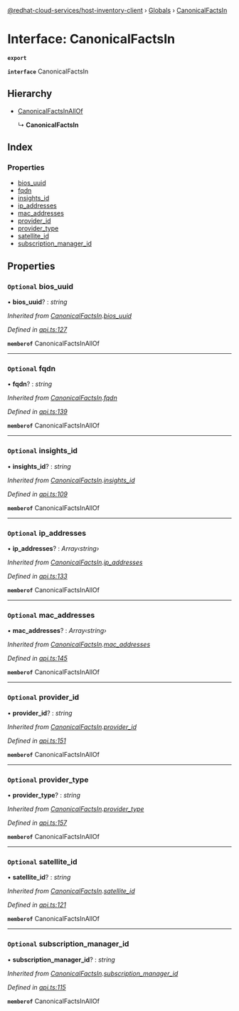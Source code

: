 [@redhat-cloud-services/host-inventory-client](../README.md) › [Globals](../globals.md) › [CanonicalFactsIn](canonicalfactsin.md)

# Interface: CanonicalFactsIn

**`export`** 

**`interface`** CanonicalFactsIn

## Hierarchy

* [CanonicalFactsInAllOf](canonicalfactsinallof.md)

  ↳ **CanonicalFactsIn**

## Index

### Properties

* [bios_uuid](canonicalfactsin.md#optional-bios_uuid)
* [fqdn](canonicalfactsin.md#optional-fqdn)
* [insights_id](canonicalfactsin.md#optional-insights_id)
* [ip_addresses](canonicalfactsin.md#optional-ip_addresses)
* [mac_addresses](canonicalfactsin.md#optional-mac_addresses)
* [provider_id](canonicalfactsin.md#optional-provider_id)
* [provider_type](canonicalfactsin.md#optional-provider_type)
* [satellite_id](canonicalfactsin.md#optional-satellite_id)
* [subscription_manager_id](canonicalfactsin.md#optional-subscription_manager_id)

## Properties

### `Optional` bios_uuid

• **bios_uuid**? : *string*

*Inherited from [CanonicalFactsIn](canonicalfactsin.md).[bios_uuid](canonicalfactsin.md#optional-bios_uuid)*

*Defined in [api.ts:127](https://github.com/RedHatInsights/javascript-clients/blob/master/packages/host-inventory/api.ts#L127)*

**`memberof`** CanonicalFactsInAllOf

___

### `Optional` fqdn

• **fqdn**? : *string*

*Inherited from [CanonicalFactsIn](canonicalfactsin.md).[fqdn](canonicalfactsin.md#optional-fqdn)*

*Defined in [api.ts:139](https://github.com/RedHatInsights/javascript-clients/blob/master/packages/host-inventory/api.ts#L139)*

**`memberof`** CanonicalFactsInAllOf

___

### `Optional` insights_id

• **insights_id**? : *string*

*Inherited from [CanonicalFactsIn](canonicalfactsin.md).[insights_id](canonicalfactsin.md#optional-insights_id)*

*Defined in [api.ts:109](https://github.com/RedHatInsights/javascript-clients/blob/master/packages/host-inventory/api.ts#L109)*

**`memberof`** CanonicalFactsInAllOf

___

### `Optional` ip_addresses

• **ip_addresses**? : *Array‹string›*

*Inherited from [CanonicalFactsIn](canonicalfactsin.md).[ip_addresses](canonicalfactsin.md#optional-ip_addresses)*

*Defined in [api.ts:133](https://github.com/RedHatInsights/javascript-clients/blob/master/packages/host-inventory/api.ts#L133)*

**`memberof`** CanonicalFactsInAllOf

___

### `Optional` mac_addresses

• **mac_addresses**? : *Array‹string›*

*Inherited from [CanonicalFactsIn](canonicalfactsin.md).[mac_addresses](canonicalfactsin.md#optional-mac_addresses)*

*Defined in [api.ts:145](https://github.com/RedHatInsights/javascript-clients/blob/master/packages/host-inventory/api.ts#L145)*

**`memberof`** CanonicalFactsInAllOf

___

### `Optional` provider_id

• **provider_id**? : *string*

*Inherited from [CanonicalFactsIn](canonicalfactsin.md).[provider_id](canonicalfactsin.md#optional-provider_id)*

*Defined in [api.ts:151](https://github.com/RedHatInsights/javascript-clients/blob/master/packages/host-inventory/api.ts#L151)*

**`memberof`** CanonicalFactsInAllOf

___

### `Optional` provider_type

• **provider_type**? : *string*

*Inherited from [CanonicalFactsIn](canonicalfactsin.md).[provider_type](canonicalfactsin.md#optional-provider_type)*

*Defined in [api.ts:157](https://github.com/RedHatInsights/javascript-clients/blob/master/packages/host-inventory/api.ts#L157)*

**`memberof`** CanonicalFactsInAllOf

___

### `Optional` satellite_id

• **satellite_id**? : *string*

*Inherited from [CanonicalFactsIn](canonicalfactsin.md).[satellite_id](canonicalfactsin.md#optional-satellite_id)*

*Defined in [api.ts:121](https://github.com/RedHatInsights/javascript-clients/blob/master/packages/host-inventory/api.ts#L121)*

**`memberof`** CanonicalFactsInAllOf

___

### `Optional` subscription_manager_id

• **subscription_manager_id**? : *string*

*Inherited from [CanonicalFactsIn](canonicalfactsin.md).[subscription_manager_id](canonicalfactsin.md#optional-subscription_manager_id)*

*Defined in [api.ts:115](https://github.com/RedHatInsights/javascript-clients/blob/master/packages/host-inventory/api.ts#L115)*

**`memberof`** CanonicalFactsInAllOf
